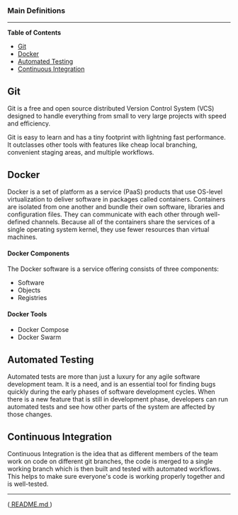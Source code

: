 ### Main Definitions
---

**Table of Contents** 
- [Git](#git)
- [Docker](#docker)
- [Automated Testing](#auto-test)
- [Continuous Integration](#cont)

<a name="git"></a>
## Git
Git is a free and open source distributed Version Control System (VCS) designed to handle everything from small to very large projects with speed and efficiency.

Git is easy to learn and has a tiny footprint with lightning fast performance. It outclasses other tools with features like cheap local branching, convenient staging areas, and multiple workflows.


<a name="docker"></a>
## Docker
Docker is a set of platform as a service (PaaS) products that use OS-level virtualization to deliver software in packages called containers. Containers are isolated from one another and bundle their own software, libraries and configuration files. They can communicate with each other through well-defined channels. Because all of the containers share the services of a single operating system kernel, they use fewer resources than virtual machines.

#### Docker Components
The Docker software is a service offering consists of three components:
- Software
- Objects
- Registries

#### Docker Tools
- Docker Compose
- Docker Swarm

<a name="auto-test"></a>
## Automated Testing
Automated tests are more than just a luxury for any agile software development team. It is a need, and is an essential tool for finding bugs quickly during the early phases of software development cycles. When there is a new feature that is still in development phase, developers can run automated tests and see how other parts of the system are affected by those changes.


<a name="cont"></a>
## Continuous Integration
Continuous Integration is the idea that as different members of the team work on code on different git branches, the code is merged to a single working branch which is then built and tested with automated workflows. This helps to make sure everyone's code is working properly together and is well-tested.

___
([ README.md ](../../README.md))
